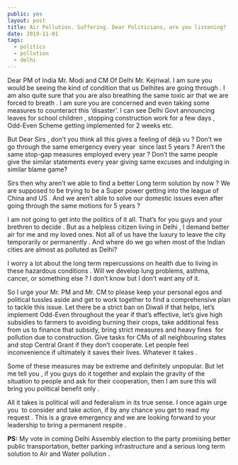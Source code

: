 ```yaml
---
public: yes
layout: post
title: Air Pollution. Suffering. Dear Politicians, are you listening?
date: 2019-11-01
tags:
  - politics
  - pollution
  - delhi
---
```


Dear PM of India Mr. Modi and CM Of Delhi Mr. Kejriwal. I am sure you would be seeing the kind of condition that us Delhites are going through . I am also quite sure that you are also breathing the same toxic air that we are forced to breath . I am sure you are concerned and even taking some measures to counteract this ‘disaster’. I can see Delhi Govt announcing leaves for school children , stopping construction work for a few days , Odd-Even Scheme getting implemented for 2 weeks etc.

But Dear Sirs , don’t you think all this gives a feeling of déjà vu ? Don’t we go through the same emergency every year  since last 5 years ? Aren’t the same stop-gap measures employed every year ? Don’t the same people give the similar statements every year giving same excuses and indulging in similar blame game? 

Sirs then why aren’t we able to find a better Long term solution by now ? We are supposed to be trying to be a Super power getting into the league of China and US . And we aren’t able to solve our domestic issues even after going through the same motions for 5 years ?

I am not going to get into the politics of it all. That’s for you guys and your brethren to decide . But as a helpless citizen living in Delhi , I demand better air for me and my loved ones. Not all of us have the luxury to leave the city temporarily or permanently . And where do we go when most of the Indian cities are almost as polluted as Delhi?

I worry a lot about the long term repercussions on health due to living in these hazardous conditions . Will we develop lung problems, asthma, cancer, or something else ? I don’t know but I don’t want any of it.

So I urge your Mr. PM and Mr. CM to please keep your personal egos and political tussles aside and get to work together to find a comprehensive plan to tackle this issue. Let there be a strict ban on Diwali if that helps, let’s implement Odd-Even throughout the year if that’s effective, let’s give high subsidies to farmers to avoiding burning their crops, take additional fess from us to finance that subsidy, bring strict measures and heavy fines  for pollution due to construction. Give tasks for CMs of all neighbouring states and stop Central Grant if they don’t cooperate. Let people feel inconvenience if ultimately it saves their lives. Whatever it takes .

Some of these measures may be extreme and definitely unpopular. But let me tell you , if you guys do it together and explain the gravity of the situation to people and ask for their cooperation, then I am sure this will bring you political benefit only .

All it takes is political will and federalism in its true sense. I once again urge you  to consider and take action, if by any chance you get to read my request . This is a grave emergency and we are looking forward to your leadership to bring a permanent respite .

**PS:** My vote in coming Delhi Assembly election to the party promising better public transportation, better parking infrastructure and a serious long term solution to Air and Water pollution .

